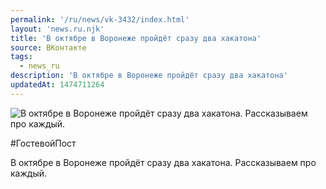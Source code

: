 ```yaml
---
permalink: '/ru/news/vk-3432/index.html'
layout: 'news.ru.njk'
title: 'В октябре в Воронеже пройдёт сразу два хакатона'
source: ВКонтакте
tags:
  - news_ru
description: 'В октябре в Воронеже пройдёт сразу два хакатона'
updatedAt: 1474711264
---
```

![В октябре в Воронеже пройдёт сразу два хакатона. Рассказываем про каждый.](https://sun9-4.userapi.com/impf/c837730/v837730484/175a/iNFRIh_gwzE.jpg?size=1280x720&quality=96&proxy=1&sign=b8a5d014d431a6781948da3969a8f249&c_uniq_tag=VfgI1eZforcyisSO2wdp4_s4ihg0VMLW7ypX2_Izk4g&type=album)

#ГостевойПост

В октябре в Воронеже пройдёт сразу два хакатона. Рассказываем про каждый.
